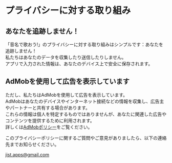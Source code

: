 # プライバシーに対する取り組み

## あなたを追跡しません！

「音名で歌おう!」のプライバシーに対する取り組みはシンプルです：あなたを追跡しません！  
私たちはあなたのデータを収集したり送信したりしません。  
アプリで入力された情報は、あなたのデバイス上で安全に保存されます。  

## AdMobを使用して広告を表示しています
ただし、私たちはAdMobを使用して広告を表示しています。  
AdMobはあなたのデバイスやインターネット接続などの情報を収集し、広告主やパートナーと共有する場合があります。  
これらの情報は個人を特定するものではありませんが、あなたに関連した広告やコンテンツを提供するために利用されます。  
詳しくは[AdMobポリシー](https://www.generateprivacypolicy.com/app-privacy-policy-template/)をご覧ください。
  
このプライバシーポリシーに関するご質問やご意見がありましたら、以下の連絡先までお知らせください。  

[jist.apps@gmail.com](mailto:jist.apps@gmail.com)



